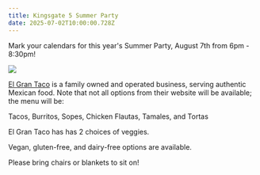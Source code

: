 ```yaml
---
title: Kingsgate 5 Summer Party
date: 2025-07-02T10:00:00.728Z
---
```

Mark your calendars for this year's Summer Party, August 7th from 6pm - 8:30pm!

<img src="img/k5hoa-summer-party-2025.png" style="max-width: 100%;"/>

[El Gran Taco](https://elgrantacoseattle.com/seattle-white-center-el-gran-taco-about) is a family owned and operated business, serving authentic Mexican food. Note that not all options from their website will be available; the menu will be:

Tacos, Burritos, Sopes, Chicken Flautas, Tamales, and Tortas

El Gran Taco has has 2 choices of veggies.

Vegan, gluten-free, and dairy-free options are available.

Please bring chairs or blankets to sit on!

